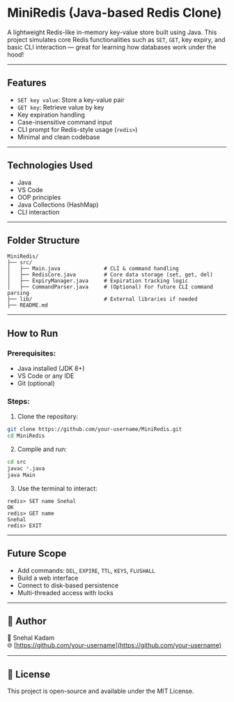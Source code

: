 #  MiniRedis (Java-based Redis Clone)

A lightweight Redis-like in-memory key-value store built using Java. This project simulates core Redis functionalities such as `SET`, `GET`, key expiry, and basic CLI interaction — great for learning how databases work under the hood!

---

##  Features

- `SET key value`: Store a key-value pair
- `GET key`: Retrieve value by key
- Key expiration handling
- Case-insensitive command input
- CLI prompt for Redis-style usage (`redis>`)
- Minimal and clean codebase

---

##  Technologies Used

- Java
- VS Code
- OOP principles
- Java Collections (HashMap)
- CLI interaction

---

##  Folder Structure

```
MiniRedis/
├── src/
│   ├── Main.java              # CLI & command handling
│   ├── RedisCore.java         # Core data storage (set, get, del)
│   ├── ExpiryManager.java     # Expiration tracking logic
│   ├── CommandParser.java     # (Optional) For future CLI command parsing
├── lib/                       # External libraries if needed
├── README.md
```

---

##  How to Run

### Prerequisites:
- Java installed (JDK 8+)
- VS Code or any IDE
- Git (optional)

### Steps:
1. Clone the repository:
```bash
git clone https://github.com/your-username/MiniRedis.git
cd MiniRedis
```

2. Compile and run:
```bash
cd src
javac *.java
java Main
```

3. Use the terminal to interact:
```text
redis> SET name Snehal
OK
redis> GET name
Snehal
redis> EXIT
```

---

##  Future Scope

- Add commands: `DEL`, `EXPIRE`, `TTL`, `KEYS`, `FLUSHALL`
- Build a web interface
- Connect to disk-based persistence
- Multi-threaded access with locks

---

## 📌 Author

👤 Snehal Kadam  
🌐 [https://github.com/your-username](https://github.com/your-username)

---

## 📜 License

This project is open-source and available under the MIT License.
